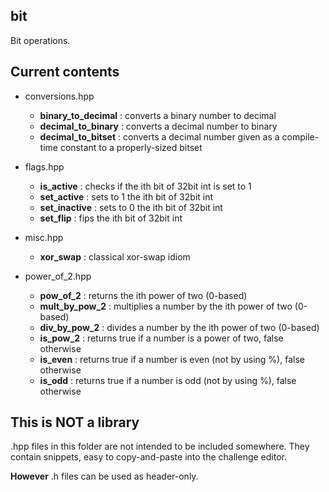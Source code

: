 ## bit
Bit operations.

## Current contents

* conversions.hpp
  * __binary_to_decimal__ : converts a binary number to decimal
  * __decimal_to_binary__ : converts a decimal number to binary
  * __decimal_to_bitset__ : converts a decimal number given as a compile-time constant to a properly-sized bitset

* flags.hpp
  * __is_active__ : checks if the ith bit of 32bit int is set to 1
  * __set_active__ : sets to 1 the ith bit of 32bit int
  * __set_inactive__ : sets to 0 the ith bit of 32bit int
  * __set_flip__ : fips the ith bit of 32bit int
  
* misc.hpp
  * __xor_swap__ : classical xor-swap idiom

* power_of_2.hpp
  * __pow_of_2__ : returns the ith power of two (0-based)
  * __mult_by_pow_2__ : multiplies a number by the ith power of two (0-based)
  * __div_by_pow_2__ : divides a number by the ith power of two (0-based)
  * __is_pow_2__ : returns true if a number is a power of two, false otherwise
  * __is_even__ : returns true if a number is even (not by using %), false otherwise
  * __is_odd__ : returns true if a number is odd (not by using %), false otherwise

## This is NOT a library
.hpp files in this folder are not intended to be included somewhere. They contain snippets, easy to copy-and-paste into the challenge editor.

__However__ .h files can be used as header-only.
